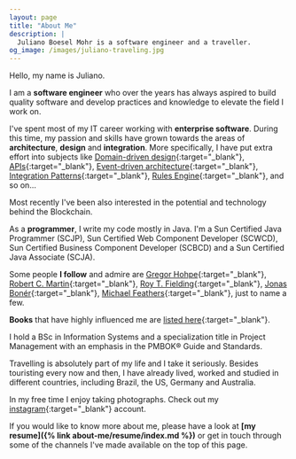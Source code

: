 ```yaml
---
layout: page
title: "About Me"
description: |
  Juliano Boesel Mohr is a software engineer and a traveller.
og_image: /images/juliano-traveling.jpg
---
```


<amp-img
    media="(min-width: 600px)"
    src="{{ site.cdn.https }}/images/juliano-traveling.jpg"
    alt="juliano-traveling"
    class="image-right"
    width="480"
    height="640"
    layout="responsive">
</amp-img>

Hello, my name is Juliano.

I am a **software engineer** who over the years has always aspired to build quality software and develop practices and knowledge to elevate the field I work on.

I've spent most of my IT career working with **enterprise software**. During this time, my passion and skills have grown towards the areas of **architecture**, **design** and **integration**. More specifically, I have put extra effort into subjects like [Domain-driven design](https://en.wikipedia.org/wiki/Domain-driven_design){:target="_blank"}, [APIs](https://en.wikipedia.org/wiki/Roy_Fielding){:target="_blank"}, [Event-driven architecture](https://en.wikipedia.org/wiki/Event-driven_architecture){:target="_blank"}, [Integration Patterns](http://www.enterpriseintegrationpatterns.com/patterns/messaging){:target="_blank"}, [Rules Engine](https://martinfowler.com/bliki/RulesEngine.html){:target="_blank"}, and so on...

Most recently I've been also interested in the potential and technology behind the Blockchain.

As a **programmer**, I write my code mostly in Java. I'm a Sun Certified Java Programmer (SCJP), Sun Certified Web Component Developer (SCWCD), Sun Certified Business Component Developer (SCBCD) and a Sun Certified Java Associate (SCJA).

Some people **I follow** and admire are [Gregor Hohpe](http://www.enterpriseintegrationpatterns.com/gregor.html){:target="_blank"}, [Robert C. Martin](http://blog.cleancoder.com){:target="_blank"}, [Roy T. Fielding](http://roy.gbiv.com){:target="_blank"}, [Jonas Bonér](http://jonasboner.com){:target="_blank"}, [Michael Feathers](https://michaelfeathers.silvrback.com){:target="_blank"}, just to name a few.

**Books** that have highly influenced me are [listed here](http://a.co/3mjBzXy){:target="_blank"}.

I hold a BSc in Information Systems and a specialization title in Project Management with an emphasis in the PMBOK® Guide and Standards.

<amp-img
    media="(max-width: 600px)"
    src="{{ site.cdn.https }}/images/juliano-traveling-short.jpg"
    alt="juliano-traveling"
    width="480"
    height="350"
    layout="responsive">
</amp-img>

Travelling is absolutely part of my life and I take it seriously. Besides touristing every now and then, I have already lived, worked and studied in different countries, including Brazil, the US, Germany and Australia.

In my free time I enjoy taking photographs. Check out my [instagram](https://www.instagram.com/juliaaanobm){:target="_blank"} account.

If you would like to know more about me, please have a look at **[my resume]({% link about-me/resume/index.md %})** or get in touch through some of the channels I've made available on the top of this page.
